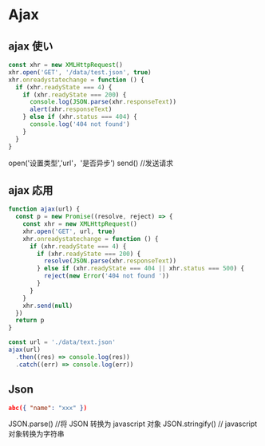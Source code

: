 # Ajax

## ajax 使い

```js
const xhr = new XMLHttpRequest()
xhr.open('GET', '/data/test.json', true)
xhr.onreadystatechange = function () {
  if (xhr.readyState === 4) {
    if (xhr.readyState === 200) {
      console.log(JSON.parse(xhr.responseText))
      alert(xhr.responseText)
    } else if (xhr.status === 404) {
      console.log('404 not found')
    }
  }
}
```

open('设置类型','url'，'是否异步')
send() //发送请求

## ajax 応用

```js
function ajax(url) {
  const p = new Promise((resolve, reject) => {
    const xhr = new XMLHttpRequest()
    xhr.open('GET', url, true)
    xhr.onreadystatechange = function () {
      if (xhr.readyState === 4) {
        if (xhr.readyState === 200) {
          resolve(JSON.parse(xhr.responseText))
        } else if (xhr.readyState === 404 || xhr.status === 500) {
          reject(new Error('404 not found '))
        }
      }
    }
    xhr.send(null)
  })
  return p
}

const url = './data/text.json'
ajax(url)
  .then((res) => console.log(res))
  .catch((err) => console.log(err))
```

## Json

```json
abc({ "name": "xxx" })
```

JSON.parse() //将 JSON 转换为 javascript 对象
JSON.stringify() // javascript 对象转换为字符串
